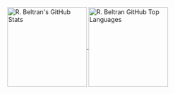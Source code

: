<a href="https://github.com/Theadd/">
  <img height="180em" align="center" src="https://github-readme-stats.vercel.app/api?username=Theadd&theme=transparent&count_private=true&show_icons=true&hide_border=true&include_all_commits=true" alt="R. Beltran's GitHub Stats" />
</a>
<a href="https://github.com/Theadd/">
  <img height="180em" align="center" src="https://github-readme-stats.vercel.app/api/top-langs/?username=Theadd&layout=compact&theme=transparent&hide_border=true&exclude_repo=electron-edge,server,bootstrap,Genbeta-Dev-Engine,WickedExile,MultipurposeButton,juced,Designi,distributions" alt="R. Beltran GitHub Top Languages" />
</a>

<!--
**Theadd/Theadd** is a ✨ _special_ ✨ repository because its `README.md` (this file) appears on your GitHub profile.

Here are some ideas to get you started:

- 🔭 I’m currently working on ...
- 🌱 I’m currently learning ...
- 👯 I’m looking to collaborate on ...
- 🤔 I’m looking for help with ...
- 💬 Ask me about ...
- 📫 How to reach me: ...
- 😄 Pronouns: ...
- ⚡ Fun fact: ...
-->
